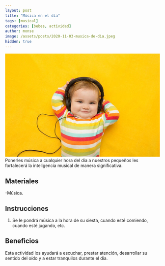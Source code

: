 ```yaml
---
layout: post
title: "Música en el día"
tags: [musical]
categories: [bebes, actividad]
author: monse
image: /assets/posts/2020-11-03-musica-de-dia.jpeg
hidden: true
---
```

![Actividad de música](/assets/posts/2020-11-03-musica-de-dia.jpeg)<br/> 
Ponerles música a cualquier hora del día a nuestros pequeños les fortalecerá la inteligencia musical de manera significativa. 
 
## Materiales 
-Música.

## Instrucciones 
1. Se le pondrá música a la hora de su siesta, cuando esté comiendo, cuando esté jugando, etc. 

## Beneficios 
Esta actividad los ayudará a escuchar, prestar atención, desarrollar su sentido del oído y a estar tranquilos durante el dia. 